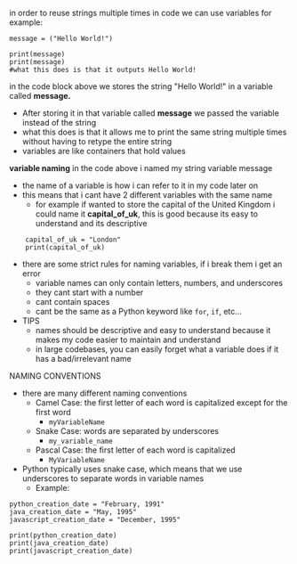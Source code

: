 in order to reuse strings multiple times in code we can use variables
for example:
```run-python
message = ("Hello World!")

print(message)
print(message)
#what this does is that it outputs Hello World!
```
in the code block above we stores the string "Hello World!" in a variable called **message.** 
- After storing it in that variable called **message** we passed the variable instead of the string
- what this does is that it allows me to print the same string multiple times without having to retype the entire string
- variables are like containers that hold values


**variable naming**
in the code above i named my string variable message
- the name of a variable is how i can refer to it in my code later on
- this means that i cant have 2 different variables with the same name
	- for example if wanted to store the capital of the United Kingdom i could name it **capital_of_uk**, this is good because its easy to understand and its descriptive
```run-python
	capital_of_uk = "London"
	print(capital_of_uk)

```
- there are some strict rules for naming variables, if i break them i get an error
	- variable names can only contain letters, numbers, and underscores
	- they cant start with a number
	- cant contain spaces
	- cant be the same as a Python keyword like `for`, `if`, etc...
- TIPS
	- names should be descriptive and easy to understand because it makes my code easier to maintain and understand
	- in large codebases, you can easily forget what a variable does if it has a bad/irrelevant name

NAMING CONVENTIONS
- there are many different naming conventions
	- Camel Case: the first letter of each word is capitalized except for the first word
		- `myVariableName`
	- Snake Case: words are separated by underscores
		- `my_variable_name`
	- Pascal Case: the first letter of each word is capitalized
		- `MyVariableName`
- Python typically uses snake case, which means that we use underscores to separate words in variable names
	- Example:
```run-python
python_creation_date = "February, 1991"
java_creation_date = "May, 1995"
javascript_creation_date = "December, 1995"

print(python_creation_date)
print(java_creation_date)
print(javascript_creation_date)
```
